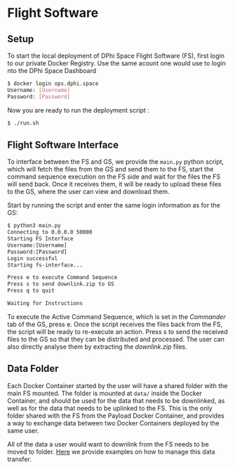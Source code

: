 
# Flight Software

## Setup

To start the local deployment of DPhi Space Flight Software (FS), first login to our private Docker Registry. Use the same acount one would use to login nto the DPhi Space Dashboard

```bash
$ docker login ops.dphi.space
Username: [Username]
Password: [Password]
```
Now you are ready to run the deployment script : 

```bash
$ ./run.sh
```

## Flight Software Interface

To interface between the FS and GS, we provide the `main.py` python script, which will fetch the files from the GS and send them to the FS, start the command sequence execution on the FS side and wait for the files the FS will send back. Once it receives them, it will be ready to upload these files to the GS, where the user can view and download them. 

Start by running the script and enter the same login information as for the GS: 

``` bash
$ python3 main.py
Connecting to 0.0.0.0 50000
Starting FS Interface
Username:[Username]
Password:[Password]
Login successful
Starting fs-interface...

Press e to execute Command Sequence
Press s to send downlink.zip to GS
Press q to quit

Waiting for Instructions 
```

To execute the Active Command Sequence, which is set in the *Commander* tab of the GS, press e.
Once the script receives the files back from the FS, the script will be ready to re-execute an action. Press s to send the received files to the GS so that they can be distributed and processed. The user can also directly analyse them by extracting the *downlink.zip* files.


## Data Folder

Each Docker Container started by the user will have a shared folder with the main FS mounted. The folder is mounted at `data/` inside the Docker Container, and should be used for the data that needs to be downlinked, as well as for the data that needs to be uplinked to the FS. This is the only folder shared with the FS from the Payload Docker Container, and provides a way to exchange data between two Docker Containers deployed by the same user.

All of the data a user would want to downlink from the FS needs to be moved to folder. [Here](../6.Examples/README.md) we provide examples on how to manage this data transfer.  